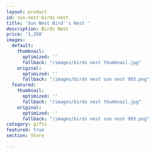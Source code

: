 ```yaml
---
layout: product
id: sun-nest-birds-nest
title: 'Sun Nest Bird''s Nest '
description: Birds Nest
price: '1,200'
images:
  default:
    thumbnail:
      optimized: ''
      fallback: "/images/birds nest thumbnail.jpg"
    original:
      optimized: ''
      fallback: "/images/birds nest sun nest 993.png"
  featured:
    thumbnail:
      optimized: ''
      fallback: "/images/birds nest thumbnail.jpg"
    original:
      optimized: ''
      fallback: "/images/birds nest sun nest 993.png"
category: gifts
featured: true
section: Store

---
```

